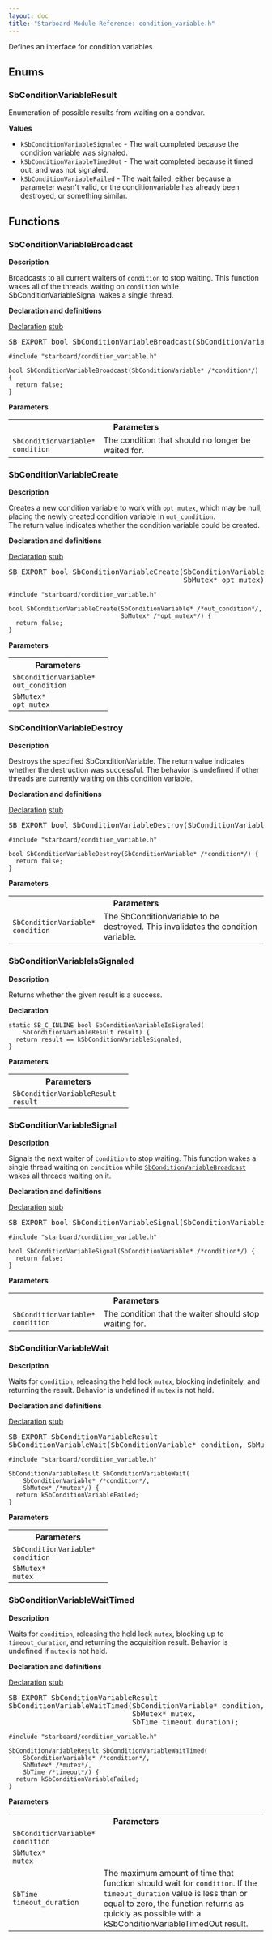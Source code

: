```yaml
---
layout: doc
title: "Starboard Module Reference: condition_variable.h"
---
```


Defines an interface for condition variables.

## Enums

### SbConditionVariableResult

Enumeration of possible results from waiting on a condvar.

**Values**

*   `kSbConditionVariableSignaled` - The wait completed because the condition variable was signaled.
*   `kSbConditionVariableTimedOut` - The wait completed because it timed out, and was not signaled.
*   `kSbConditionVariableFailed` - The wait failed, either because a parameter wasn't valid, or the conditionvariable has already been destroyed, or something similar.

## Functions

### SbConditionVariableBroadcast

**Description**

Broadcasts to all current waiters of `condition` to stop waiting. This
function wakes all of the threads waiting on `condition` while
SbConditionVariableSignal wakes a single thread.

**Declaration and definitions**

<div class="mdl-tabs mdl-js-tabs mdl-js-ripple-effect">
  <div class="mdl-tabs__tab-bar">
    <a href="#SbConditionVariableBroadcast-declaration" class="mdl-tabs__tab is-active">Declaration</a>
    <a href="#SbConditionVariableBroadcast-stub" class="mdl-tabs__tab">stub</a>
  </div>
  <div class="mdl-tabs__panel is-active" id="SbConditionVariableBroadcast-declaration">
<pre>
SB_EXPORT bool SbConditionVariableBroadcast(SbConditionVariable* condition);
</pre>
</div>
  <div class="mdl-tabs__panel" id="SbConditionVariableBroadcast-stub">

```
#include "starboard/condition_variable.h"

bool SbConditionVariableBroadcast(SbConditionVariable* /*condition*/) {
  return false;
}
```

  </div>
</div>

**Parameters**



<table class="responsive">
  <tr><th colspan="2">Parameters</th></tr>
  <tr>
    <td><code>SbConditionVariable*</code><br>        <code>condition</code></td>
    <td>The condition that should no longer be waited for.</td>
  </tr>
</table>

### SbConditionVariableCreate

**Description**

Creates a new condition variable to work with `opt_mutex`, which may be null,
placing the newly created condition variable in `out_condition`.<br>
The return value indicates whether the condition variable could be created.

**Declaration and definitions**

<div class="mdl-tabs mdl-js-tabs mdl-js-ripple-effect">
  <div class="mdl-tabs__tab-bar">
    <a href="#SbConditionVariableCreate-declaration" class="mdl-tabs__tab is-active">Declaration</a>
    <a href="#SbConditionVariableCreate-stub" class="mdl-tabs__tab">stub</a>
  </div>
  <div class="mdl-tabs__panel is-active" id="SbConditionVariableCreate-declaration">
<pre>
SB_EXPORT bool SbConditionVariableCreate(SbConditionVariable* out_condition,
                                         SbMutex* opt_mutex);
</pre>
</div>
  <div class="mdl-tabs__panel" id="SbConditionVariableCreate-stub">

```
#include "starboard/condition_variable.h"

bool SbConditionVariableCreate(SbConditionVariable* /*out_condition*/,
                               SbMutex* /*opt_mutex*/) {
  return false;
}
```

  </div>
</div>

**Parameters**



<table class="responsive">
  <tr><th colspan="2">Parameters</th></tr>
  <tr>
    <td><code>SbConditionVariable*</code><br>
        <code>out_condition</code></td>
    <td> </td>
  </tr>
  <tr>
    <td><code>SbMutex*</code><br>
        <code>opt_mutex</code></td>
    <td> </td>
  </tr>
</table>

### SbConditionVariableDestroy

**Description**

Destroys the specified SbConditionVariable. The return value indicates
whether the destruction was successful. The behavior is undefined if other
threads are currently waiting on this condition variable.

**Declaration and definitions**

<div class="mdl-tabs mdl-js-tabs mdl-js-ripple-effect">
  <div class="mdl-tabs__tab-bar">
    <a href="#SbConditionVariableDestroy-declaration" class="mdl-tabs__tab is-active">Declaration</a>
    <a href="#SbConditionVariableDestroy-stub" class="mdl-tabs__tab">stub</a>
  </div>
  <div class="mdl-tabs__panel is-active" id="SbConditionVariableDestroy-declaration">
<pre>
SB_EXPORT bool SbConditionVariableDestroy(SbConditionVariable* condition);
</pre>
</div>
  <div class="mdl-tabs__panel" id="SbConditionVariableDestroy-stub">

```
#include "starboard/condition_variable.h"

bool SbConditionVariableDestroy(SbConditionVariable* /*condition*/) {
  return false;
}
```

  </div>
</div>

**Parameters**



<table class="responsive">
  <tr><th colspan="2">Parameters</th></tr>
  <tr>
    <td><code>SbConditionVariable*</code><br>        <code>condition</code></td>
    <td>The SbConditionVariable to be destroyed. This invalidates the
condition variable.</td>
  </tr>
</table>

### SbConditionVariableIsSignaled

**Description**

Returns whether the given result is a success.

**Declaration**

```
static SB_C_INLINE bool SbConditionVariableIsSignaled(
    SbConditionVariableResult result) {
  return result == kSbConditionVariableSignaled;
}
```

**Parameters**



<table class="responsive">
  <tr><th colspan="2">Parameters</th></tr>
  <tr>
    <td><code>SbConditionVariableResult</code><br>
        <code>result</code></td>
    <td> </td>
  </tr>
</table>

### SbConditionVariableSignal

**Description**

Signals the next waiter of `condition` to stop waiting. This function wakes
a single thread waiting on `condition` while <code><a href="#sbconditionvariablebroadcast">SbConditionVariableBroadcast</a></code>
wakes all threads waiting on it.

**Declaration and definitions**

<div class="mdl-tabs mdl-js-tabs mdl-js-ripple-effect">
  <div class="mdl-tabs__tab-bar">
    <a href="#SbConditionVariableSignal-declaration" class="mdl-tabs__tab is-active">Declaration</a>
    <a href="#SbConditionVariableSignal-stub" class="mdl-tabs__tab">stub</a>
  </div>
  <div class="mdl-tabs__panel is-active" id="SbConditionVariableSignal-declaration">
<pre>
SB_EXPORT bool SbConditionVariableSignal(SbConditionVariable* condition);
</pre>
</div>
  <div class="mdl-tabs__panel" id="SbConditionVariableSignal-stub">

```
#include "starboard/condition_variable.h"

bool SbConditionVariableSignal(SbConditionVariable* /*condition*/) {
  return false;
}
```

  </div>
</div>

**Parameters**



<table class="responsive">
  <tr><th colspan="2">Parameters</th></tr>
  <tr>
    <td><code>SbConditionVariable*</code><br>        <code>condition</code></td>
    <td>The condition that the waiter should stop waiting for.</td>
  </tr>
</table>

### SbConditionVariableWait

**Description**

Waits for `condition`, releasing the held lock `mutex`, blocking
indefinitely, and returning the result. Behavior is undefined if `mutex` is
not held.

**Declaration and definitions**

<div class="mdl-tabs mdl-js-tabs mdl-js-ripple-effect">
  <div class="mdl-tabs__tab-bar">
    <a href="#SbConditionVariableWait-declaration" class="mdl-tabs__tab is-active">Declaration</a>
    <a href="#SbConditionVariableWait-stub" class="mdl-tabs__tab">stub</a>
  </div>
  <div class="mdl-tabs__panel is-active" id="SbConditionVariableWait-declaration">
<pre>
SB_EXPORT SbConditionVariableResult
SbConditionVariableWait(SbConditionVariable* condition, SbMutex* mutex);
</pre>
</div>
  <div class="mdl-tabs__panel" id="SbConditionVariableWait-stub">

```
#include "starboard/condition_variable.h"

SbConditionVariableResult SbConditionVariableWait(
    SbConditionVariable* /*condition*/,
    SbMutex* /*mutex*/) {
  return kSbConditionVariableFailed;
}
```

  </div>
</div>

**Parameters**



<table class="responsive">
  <tr><th colspan="2">Parameters</th></tr>
  <tr>
    <td><code>SbConditionVariable*</code><br>
        <code>condition</code></td>
    <td> </td>
  </tr>
  <tr>
    <td><code>SbMutex*</code><br>
        <code>mutex</code></td>
    <td> </td>
  </tr>
</table>

### SbConditionVariableWaitTimed

**Description**

Waits for `condition`, releasing the held lock `mutex`, blocking up to
`timeout_duration`, and returning the acquisition result. Behavior is
undefined if `mutex` is not held.

**Declaration and definitions**

<div class="mdl-tabs mdl-js-tabs mdl-js-ripple-effect">
  <div class="mdl-tabs__tab-bar">
    <a href="#SbConditionVariableWaitTimed-declaration" class="mdl-tabs__tab is-active">Declaration</a>
    <a href="#SbConditionVariableWaitTimed-stub" class="mdl-tabs__tab">stub</a>
  </div>
  <div class="mdl-tabs__panel is-active" id="SbConditionVariableWaitTimed-declaration">
<pre>
SB_EXPORT SbConditionVariableResult
SbConditionVariableWaitTimed(SbConditionVariable* condition,
                             SbMutex* mutex,
                             SbTime timeout_duration);
</pre>
</div>
  <div class="mdl-tabs__panel" id="SbConditionVariableWaitTimed-stub">

```
#include "starboard/condition_variable.h"

SbConditionVariableResult SbConditionVariableWaitTimed(
    SbConditionVariable* /*condition*/,
    SbMutex* /*mutex*/,
    SbTime /*timeout*/) {
  return kSbConditionVariableFailed;
}
```

  </div>
</div>

**Parameters**



<table class="responsive">
  <tr><th colspan="2">Parameters</th></tr>
  <tr>
    <td><code>SbConditionVariable*</code><br>        <code>condition</code></td>
    <td> </td>  </tr>
  <tr>
    <td><code>SbMutex*</code><br>        <code>mutex</code></td>
    <td> </td>  </tr>
  <tr>
    <td><code>SbTime</code><br>        <code>timeout_duration</code></td>
    <td>The maximum amount of time that function should wait
for <code>condition</code>. If the <code>timeout_duration</code> value is less than or equal to
zero, the function returns as quickly as possible with a
kSbConditionVariableTimedOut result.</td>
  </tr>
</table>

